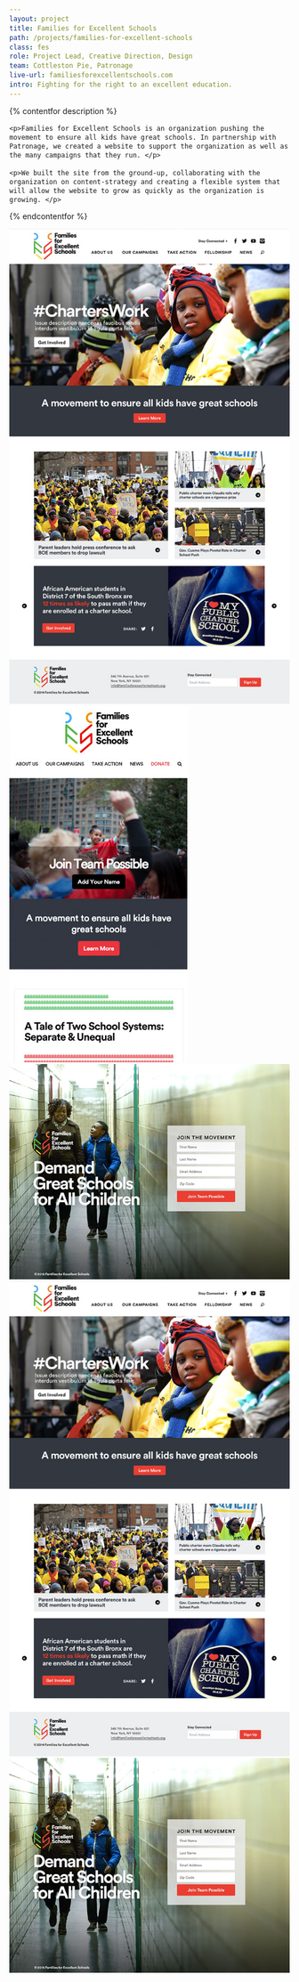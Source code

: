 ```yaml
---
layout: project
title: Families for Excellent Schools
path: /projects/families-for-excellent-schools
class: fes
role: Project Lead, Creative Direction, Design
team: Cottleston Pie, Patronage
live-url: familiesforexcellentschools.com
intro: Fighting for the right to an excellent education.  
---
```


{% contentfor description %}
	
	<p>Families for Excellent Schools is an organization pushing the movement to ensure all kids have great schools. In partnership with Patronage, we created a website to support the organization as well as the many campaigns that they run. </p>

	<p>We built the site from the ground-up, collaborating with the organization on content-strategy and creating a flexible system that will allow the website to grow as quickly as the organization is growing. </p>

{% endcontentfor %}

<section class="project-description">
	<div class="hero">	
		<div class="container">
			<div class="project-example macbook">
				<div class="screen-wrap">
					<img src="/img/projects/fes/fes-home.jpg" alt="" />
				</div>
			</div>
			<div class="project-example iphone">
				<div class="screen-wrap">
					<img src="/img/projects/fes/fes-mobile.jpg" alt="" />
				</div>
			</div>
		</div>
	</div>
	</div>
</section>
<section class="project-expanded tri-screen">
	<div class="container">
		<div class="screen screen-1">
			<img src="/img/projects/fes/fes-landing.jpg" alt="Families for Excellent Schools landing page" />
		</div>
		<div class="screen screen-2">
			<img src="/img/projects/fes/fes-home.jpg" alt="Families for Excellent Schools homepage" />
		</div>
		<div class="screen screen-3">
			<img src="/img/projects/fes/fes-landing.jpg" alt="Families for Excellent Schools landing page" />
		</div>
	</div>
</section>